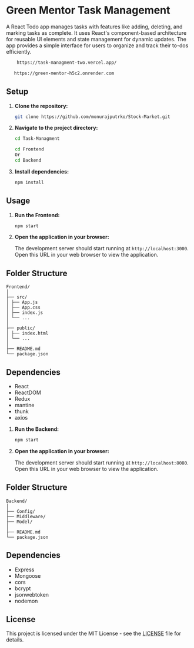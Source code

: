 # Green Mentor Task Management
A React Todo app manages tasks with features like adding, deleting, and marking tasks as complete. It uses React's component-based architecture for reusable UI elements and state management for dynamic updates. The app provides a simple interface for users to organize and track their to-dos efficiently.

```bash
    https://task-managment-two.vercel.app/
 ```

```bash
   https://green-mentor-h5c2.onrender.com
```

## Setup

1. **Clone the repository:**

    ```bash
    git clone https://github.com/monurajputrko/Stock-Market.git
    ```

2. **Navigate to the project directory:**

    ```bash
    cd Task-Managment

    cd Frontend
    Or
    cd Backend
    ```

3. **Install dependencies:**

    ```bash
    npm install
    ```

## Usage

1. **Run the Frontend:**

    ```bash
    npm start
    ```

2. **Open the application in your browser:**

    The development server should start running at `http://localhost:3000`. Open this URL in your web browser to view the application.


## Folder Structure
```
Frontend/
│
├── src/
│ ├── App.js
│ ├── App.css
│ ├── index.js
│ └── ...
│
├── public/
│ ├── index.html
│ └── ...
│
├── README.md
└── package.json
```


## Dependencies

- React
- ReactDOM
- Redux
- mantine
- thunk
- axios

1. **Run the Backend:**

    ```bash
    npm start
    ```

2. **Open the application in your browser:**

    The development server should start running at `http://localhost:8080`. Open this URL in your web browser to view the application.


## Folder Structure
```
Backend/
│
├── Config/
├── Middleware/
├── Model/
│
├── README.md
└── package.json
```

## Dependencies

- Express
- Mongoose
- cors
- bcrypt
- jsonwebtoken
- nodemon

## License

This project is licensed under the MIT License - see the [LICENSE](LICENSE) file for details.
